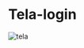 # Tela-login
![tela](https://user-images.githubusercontent.com/98924684/185431958-bc532976-6df3-4572-9af2-bfe8417b5b1a.jpg)
